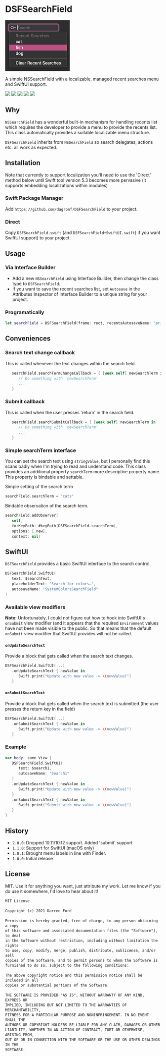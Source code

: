 # DSFSearchField

![](https://github.com/dagronf/dagronf.github.io/blob/master/art/projects/DSFSearchField/screenshot.png?raw=true)

A simple NSSearchField with a localizable, managed recent searches menu and SwiftUI support.

![](https://img.shields.io/github/v/tag/dagronf/DSFSearchField) ![](https://img.shields.io/badge/macOS-10.13+-red) ![](https://img.shields.io/badge/Swift-5.4-orange.svg)
![](https://img.shields.io/badge/License-MIT-lightgrey) [![](https://img.shields.io/badge/spm-compatible-brightgreen.svg?style=flat)](https://swift.org/package-manager)

## Why

`NSSearchField` has a wonderful built-in mechanism for handling recents list which requires the developer to provide a menu to provide the recents list.  This class automatically provides a suitable localizable menu structure.

`DSFSearchField` inherits from `NSSearchField` so search delegates, actions etc. all work as expected.

## Installation

Note that currently to support localization you'll need to use the 'Direct' method below until Swift tool version 5.3 becomes more pervasive (it supports embedding localizations within modules)

### Swift Package Manager

Add `https://github.com/dagronf/DSFSearchField` to your project.

### Direct

Copy `DSFSearchField.swift` (and `DSFSearchField+SwiftUI.swift`) if you want SwiftUI support) to your project.

## Usage

### Via Interface Builder

* Add a new `NSSearchField` using Interface Builder, then change the class type to `DSFSearchField`.
* If you want to save the recent searches list, set `Autosave` in the Attributes Inspector of Interface Builder to a unique string for your project.

### Programatically

```swift
let searchField = DSFSearchField(frame: rect, recentsAutosaveName: "primary-search")
```

## Conveniences

### Search text change callback

This is called whenever the text changes within the search field.

```swift
   searchField.searchTermChangeCallback = { [weak self] newSearchTerm in
      // Do something with 'newSearchTerm'
      ...
   }
```

### Submit callback

This is called when the user presses 'return' in the search field.

```swift
   searchField.searchSubmitCallback = { [weak self] newSearchTerm in
      // Do something with 'newSearchTerm'
      ...
   }
```

### Simple searchTerm interface

You can set the search text using `stringValue`, but I personally find this scans badly when I'm trying to read and understand code. This class provides an additional property `searchTerm` more descriptive property name. This property is bindable and settable.

Simple setting of the search term

```swift
searchField.searchTerm = "cats"
```

Bindable observation of the search term.

```swift
searchField.addObserver(
   self, 
   forKeyPath: #keyPath(DSFSearchField.searchTerm), 
   options: [.new], 
   context: nil)
```

## SwiftUI

`DSFSearchField` provides a basic SwiftUI interface to the search control.

```swift
DSFSearchField.SwiftUI(
   text: $searchText, 
   placeholderText: "Search for colors…",
   autosaveName: "SystemColorsSearchField"
)
```

### Available view modifiers

**Note:** Unfortunately, I could not figure out how to hook into SwiftUI's `onSubmit` view modifier (and it appears that
the required `Environment` values have not been made visible to the public. So that means that the default `onSubmit`
view modifier that SwiftUI provides will not be called.

#### `onUpdateSearchText`

Provide a block that gets called when the search text changes.

```swift
DSFSearchField.SwiftUI(...)
   .onUpdateSearchText { newValue in
      Swift.print("Update with new value -> \(newValue)")
   }
```

#### `onSubmitSearchText`

Provide a block that gets called when the search text is submitted (the user presses the return key in the field)

```swift
DSFSearchField.SwiftUI(...)
   .onSubmitSearchText { newValue in
      Swift.print("Update with new value -> \(newValue)")
   }
```

### Example

```swift
var body: some View {
   DSFSearchField.SwiftUI(
      text: $search1,
      autosaveName: "Search1"
   )
   .onUpdateSearchText { newValue in
      Swift.print("Update with new value -> \(newValue)")
   }
   .onSubmitSearchText { newValue in
      Swift.print("Submit with new value -> \(newValue)")
   }
}
```

## History

* `2.0.0`: Dropped 10.11/10.12 support. Added 'submit' support
* `1.1.0`: Support for SwiftUI (macOS only)
* `1.0.1`: Brought menu labels in line with Finder.
* `1.0.0`: Initial release

## License

MIT. Use it for anything you want, just attribute my work. Let me know if you do use it somewhere, I'd love to hear about it!

```
MIT License

Copyright (c) 2021 Darren Ford

Permission is hereby granted, free of charge, to any person obtaining a copy
of this software and associated documentation files (the "Software"), to deal
in the Software without restriction, including without limitation the rights
to use, copy, modify, merge, publish, distribute, sublicense, and/or sell
copies of the Software, and to permit persons to whom the Software is
furnished to do so, subject to the following conditions:

The above copyright notice and this permission notice shall be included in all
copies or substantial portions of the Software.

THE SOFTWARE IS PROVIDED "AS IS", WITHOUT WARRANTY OF ANY KIND, EXPRESS OR
IMPLIED, INCLUDING BUT NOT LIMITED TO THE WARRANTIES OF MERCHANTABILITY,
FITNESS FOR A PARTICULAR PURPOSE AND NONINFRINGEMENT. IN NO EVENT SHALL THE
AUTHORS OR COPYRIGHT HOLDERS BE LIABLE FOR ANY CLAIM, DAMAGES OR OTHER
LIABILITY, WHETHER IN AN ACTION OF CONTRACT, TORT OR OTHERWISE, ARISING FROM,
OUT OF OR IN CONNECTION WITH THE SOFTWARE OR THE USE OR OTHER DEALINGS IN THE
SOFTWARE.
```
